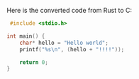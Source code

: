  Here is the converted code from Rust to C:
```c
 #include <stdio.h>

int main() {
    char* hello = "Hello world";
    printf("%s\n", (hello + "!!!!"));

    return 0;
}
```
